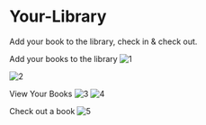 # Your-Library
Add your book to the library, check in &amp; check out.

Add your books to the library
![1](https://github.com/Bicho45/Your-Library/assets/80117331/5e43a510-3916-46f7-b8ae-0f85a441f0ca)

![2](https://github.com/Bicho45/Your-Library/assets/80117331/e6e3052f-6c72-4029-a3a2-b544eacd641f)

View Your Books
![3](https://github.com/Bicho45/Your-Library/assets/80117331/1ad9bc6c-5f4c-456e-8e57-fbe0aa67e704)
![4](https://github.com/Bicho45/Your-Library/assets/80117331/09d578d8-14a6-4c13-808f-e52095067512)

Check out a book
![5](https://github.com/Bicho45/Your-Library/assets/80117331/c74fce7a-75b2-4d6f-b9c6-abab80ae9b8f)
